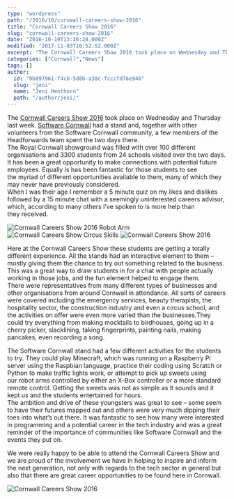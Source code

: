 ```yaml
---
type: "wordpress"
path: "/2016/10/cornwall-careers-show-2016"
title: "Cornwall Careers Show 2016"
slug: "cornwall-careers-show-2016"
date: "2016-10-19T13:36:28.000Z"
modified: "2017-11-03T10:52:52.000Z"
excerpt: "The Cornwall Careers Show 2016 took place on Wednesday and Thursday last week. Software Cornwall had a stand and, together with other volunteers from the Software Cornwall community, a few members of the Headforwards team spent the two days there. The Royal Cornwall showground was filled with over 100 different organisations and 3300 students from 24 schools visited over …"
categories: ["Cornwall","News"]
tags: []
author:
  id: "0b897961-f4cb-5d8b-a38c-fcccfd76e946"
  slug: "jeni"
  name: "Jeni Henthorn"
  path: "/author/jeni/"
---
```

The [Cornwall Careers Show 2016](https://www.cswgroup.co.uk/cornwall-careers-show-2016/) took place on Wednesday and Thursday last week. [Software Cornwall](https://www.softwarecornwall.org/) had a stand and, together with other volunteers from the Software Cornwall community, a few members of the Headforwards team spent the two days there.  
The Royal Cornwall showground was filled with over 100 different organisations and 3300 students from 24 schools visited over the two days. It has been a great opportunity to make connections with potential future employees. Equally is has been fantastic for those students to see the myriad of different opportunities available to them, many of which they may never have previously considered.  
When I was their age I remember a 5 minute quiz on my likes and dislikes followed by a 15 minute chat with a seemingly uninterested careers advisor, which, according to many others I’ve spoken to is more help than they received.


<section class="gallery">


![Cornwall Careers Show 2016 Robot Arm](/wp-content/uploads/2016/10/Headforwards-Cornwall-Careers-Show-2016-Lyssa.jpg)
![Cornwall Careers Show Circus Skills](/wp-content/uploads/2016/10/Headforwards-Cornwall-Careers-Show-2016-Circus.jpg)
![Cornwall Careers Show 2016](/wp-content/uploads/2016/10/Headforwards-Cornwall-Careers-Show-group.jpg)

</section>



Here at the Cornwall Careers Show these students are getting a totally different experience. All the stands had an interactive element to them – mostly giving them the chance to try out something related to the business. This was a great way to draw students in for a chat with people actually working in those jobs, and the fun element helped to engage them.  
There were representatives from many different types of businesses and other organisations from around Cornwall in attendance. All sorts of careers were covered including the emergency services, beauty therapists, the hospitality sector, the construction industry and even a circus school, and the activities on offer were even more varied than the businesses.They could try everything from making mocktails to birdhouses, going up in a cherry picker, slacklining, taking fingerprints, painting nails, making pancakes, even recording a song.

The Software Cornwall stand had a few different activities for the students to try. They could play Minecraft, which was running on a Raspberry Pi server using the Raspbian language, practice their coding using Scratch or Python to make traffic lights work, or attempt to pick up sweets using our robot arms controlled by either an X-Box controller or a more standard remote control. Getting the sweets was not as simple as it sounds and it kept us and the students entertained for hours.  
The ambition and drive of these youngsters was great to see – some seem to have their futures mapped out and others were very much dipping their toes into what’s out there. It was fantastic to see how many were interested in programming and a potential career in the tech industry and was a great reminder of the importance of communities like Software Cornwall and the events they put on.

We were really happy to be able to attend the Cornwall Careers Show and we are proud of the involvement we have in helping to inspire and inform the next generation, not only with regards to the tech sector in general but also that there are great career opportunities to be found here in Cornwall.


<section class="gallery">


![Cornwall Careers Show 2016](/wp-content/uploads/2016/10/Headforwards-Cornwall-Careers-Show-robotarm-group.jpg)

</section>

